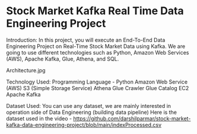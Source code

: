 # Stock Market Kafka Real Time Data Engineering Project

Introduction:
In this project, you will execute an End-To-End Data Engineering Project on Real-Time Stock Market Data using Kafka.
We are going to use different technologies such as Python, Amazon Web Services (AWS), Apache Kafka, Glue, Athena, and SQL.

Architecture.jpg

Technology Used:
Programming Language - Python
Amazon Web Service (AWS)
S3 (Simple Storage Service)
Athena
Glue Crawler
Glue Catalog
EC2
Apache Kafka

Dataset Used:
You can use any dataset, we are mainly interested in operation side of Data Engineering (building data pipeline)
Here is the dataset used in the video - https://github.com/darshilparmar/stock-market-kafka-data-engineering-project/blob/main/indexProcessed.csv


